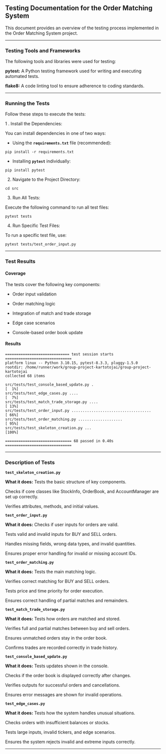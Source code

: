 ## Testing Documentation for the Order Matching System

This document provides an overview of the testing process implemented in the Order Matching System project.

---

### Testing Tools and Frameworks
The following tools and libraries were used for testing:

**pytest:** A Python testing framework used for writing and executing automated tests.

**flake8:** A code linting tool to ensure adherence to coding standards.

---

### Running the Tests

Follow these steps to execute the tests:

1 . Install the Dependencies:

You can install dependencies in one of two ways:

- Using the **`requirements.txt`** file (recommended):

```
pip install -r requirements.txt
```
- Installing **`pytest`** individually:

```
pip install pytest
```

2. Navigate to the Project Directory:

```
cd src
```
3. Run All Tests:

Execute the following command to run all test files:

```
pytest tests
```

4. Run Specific Test Files:

To run a specific test file, use:

```
pytest tests/test_order_input.py
```
---

### Test Results

#### Coverage

The tests cover the following key components:

- Order input validation

- Order matching logic

- Integration of match and trade storage

- Edge case scenarios

- Console-based order book update

#### Results
```
============================= test session starts ==============================
platform linux -- Python 3.10.15, pytest-8.3.3, pluggy-1.5.0
rootdir: /home/runner/work/group-project-kartotojai/group-project-kartotojai
collected 68 items

src/tests/test_console_based_update.py .                                 [  1%]
src/tests/test_edge_cases.py ....                                        [  7%]
src/tests/test_match_trade_storage.py ....                               [ 13%]
src/tests/test_order_input.py ....................................       [ 66%]
src/tests/test_order_matching.py ....................                    [ 95%]
src/tests/test_skeleton_creation.py ...                                  [100%]

============================== 68 passed in 0.40s ==============================
```
---
### Description of Tests

**`test_skeleton_creation.py`**

**What it does:** Tests the basic structure of key components.

Checks if core classes like StockInfo, OrderBook, and AccountManager are set up correctly.

Verifies attributes, methods, and initial values.

**`test_order_input.py`**

**What it does:** Checks if user inputs for orders are valid.

Tests valid and invalid inputs for BUY and SELL orders.

Handles missing fields, wrong data types, and invalid quantities.

Ensures proper error handling for invalid or missing account IDs.

**`test_order_matching.py`**

**What it does:** Tests the main matching logic.

Verifies correct matching for BUY and SELL orders.

Tests price and time priority for order execution.

Ensures correct handling of partial matches and remainders.

**`test_match_trade_storage.py`**

**What it does:** Tests how orders are matched and stored.

Verifies full and partial matches between buy and sell orders.

Ensures unmatched orders stay in the order book.

Confirms trades are recorded correctly in trade history.

**`test_console_based_update.py`**

**What it does:** Tests updates shown in the console.

Checks if the order book is displayed correctly after changes.

Verifies outputs for successful orders and cancellations.

Ensures error messages are shown for invalid operations.

**`test_edge_cases.py`**

**What it does:** Tests how the system handles unusual situations.

Checks orders with insufficient balances or stocks.

Tests large inputs, invalid tickers, and edge scenarios.

Ensures the system rejects invalid and extreme inputs correctly.

---

